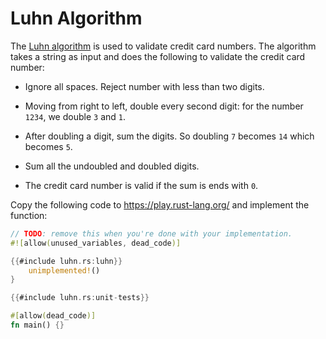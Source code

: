 # Luhn Algorithm

The [Luhn algorithm](https://en.wikipedia.org/wiki/Luhn_algorithm) is used to
validate credit card numbers. The algorithm takes a string as input and does the
following to validate the credit card number:

- Ignore all spaces. Reject number with less than two digits.

- Moving from right to left, double every second digit: for the number `1234`,
  we double `3` and `1`.

- After doubling a digit, sum the digits. So doubling `7` becomes `14` which
  becomes `5`.

- Sum all the undoubled and doubled digits.

- The credit card number is valid if the sum is ends with `0`.

Copy the following code to <https://play.rust-lang.org/> and implement the
function:

```rust
// TODO: remove this when you're done with your implementation.
#![allow(unused_variables, dead_code)]

{{#include luhn.rs:luhn}}
    unimplemented!()
}

{{#include luhn.rs:unit-tests}}

#[allow(dead_code)]
fn main() {}
```
